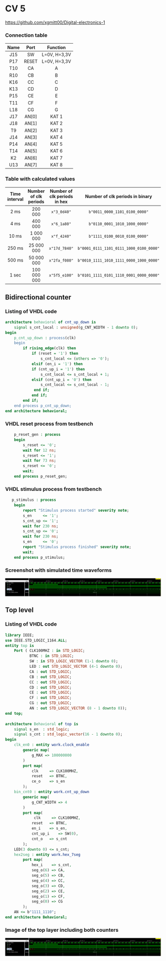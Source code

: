 # CV 5

https://github.com/xgmitt00/Digital-electronics-1

### Connection table

| **Name** | **Port** |**Function** |
| :-: | :-: | :-: | 
| J15 | SW | L=0V, H=3,3V | 
| P17 | RESET | L=0V, H=3,3V |
| T10 | CA | A | 
| R10 | CB | B |
| K16 | CC | C |
| K13 | CD | D |
| P15 | CE | E |
| T11 | CF | F |
| L18 | CG | G |
| J17 | AN[0] | KAT 1 |
| J18 | AN[1] | KAT 2 |
| T9 | AN[2] | KAT 3 |
| J14 | AN[3] | KAT 4 |
| P14 | AN[4] | KAT 5 |
| T14 | AN[5] | KAT 6 |
| K2 | AN[6] | KAT 7 |
| U13 | AN[7] | KAT 8 |

### Table with calculated values

| **Time interval** | **Number of clk periods** | **Number of clk periods in hex** | **Number of clk periods in binary** |
| :-: | :-: | :-: | :-: |
| 2&nbsp;ms | 200 000 | `x"3_0d40"` | `b"0011_0000_1101_0100_0000"` |
| 4&nbsp;ms | 400 000 | `x"6_1a80"` | `b"0110_0001_1010_1000_0000"` |
| 10&nbsp;ms | 1 000 000 | `x"f_4240"` | `b"1111_0100_0010_0100_0000"` |
| 250&nbsp;ms | 25 000 000 | `x"17d_7840"` | `b"0001_0111_1101_0111_1000_0100_0000"` |
| 500&nbsp;ms | 50 000 000 | `x"2fa_f080"` | `b"0010_1111_1010_1111_0000_1000_0000"` |
| 1&nbsp;sec | 100 000 000 | `x"5f5_e100"` | `b"0101_1111_0101_1110_0001_0000_0000"` |

## Bidirectional counter
### Listing of VHDL code
```vhdl
architecture behavioral of cnt_up_down is
    signal s_cnt_local : unsigned(g_CNT_WIDTH - 1 downto 0);
begin
    p_cnt_up_down : process(clk)
    begin
        if rising_edge(clk) then       
            if (reset = '1') then 
                s_cnt_local <= (others => '0'); 
            elsif (en_i = '1') then    
            if (cnt_up_i = '1') then
                s_cnt_local <= s_cnt_local + 1;      
            elsif (cnt_up_i = '0') then
                s_cnt_local <= s_cnt_local - 1;                
             end if;
            end if;
        end if;
    end process p_cnt_up_down;
end architecture behavioral;
```
### VHDL reset process from testbench
```vhdl
    p_reset_gen : process
    begin
        s_reset <= '0';
        wait for 12 ns;
        s_reset <= '1';
        wait for 73 ns;
        s_reset <= '0';
        wait;
    end process p_reset_gen;
```
### VHDL stimulus process from testbench
```vhdl
   p_stimulus : process
    begin
        report "Stimulus process started" severity note;
        s_en     <= '1';
        s_cnt_up <= '1';
        wait for 230 ns;
        s_cnt_up <= '0';
        wait for 230 ns;
        s_en     <= '0';
        report "Stimulus process finished" severity note;
        wait;
    end process p_stimulus;
```
### Screenshot with simulated time waveforms

![Sim](Images/1.PNG)

## Top level
### Listing of VHDL code
```vhdl
library IEEE;
use IEEE.STD_LOGIC_1164.ALL;
entity top is
    Port ( CLK100MHZ : in STD_LOGIC;
           BTNC : in STD_LOGIC;
           SW : in STD_LOGIC_VECTOR (1-1 downto 0);
           LED : out STD_LOGIC_VECTOR (4-1 downto 0);
           CA : out STD_LOGIC;
           CB : out STD_LOGIC;
           CC : out STD_LOGIC;
           CD : out STD_LOGIC;
           CE : out STD_LOGIC;
           CF : out STD_LOGIC;
           CG : out STD_LOGIC;
           AN : out STD_LOGIC_VECTOR (8 - 1 downto 0));
end top;

architecture Behavioral of top is
    signal s_en  : std_logic;
    signal s_cnt : std_logic_vector(16 - 1 downto 0);
begin
    clk_en0 : entity work.clock_enable
        generic map(
            g_MAX => 100000000
        )
        port map(
            clk     => CLK100MHZ,
            reset   => BTNC,
            ce_o    => s_en
        );   
    bin_cnt0 : entity work.cnt_up_down
        generic map(
            g_CNT_WIDTH => 4
        )
        port map(
             clk     => CLK100MHZ,
            reset   => BTNC,
            en_i    => s_en,
            cnt_up_i    => SW(0),
            cnt_o   => s_cnt
        );
    LED(3 downto 0) <= s_cnt;
    hex2seg : entity work.hex_7seg
        port map(
            hex_i    => s_cnt,
            seg_o(6) => CA,
            seg_o(5) => CB,
            seg_o(4) => CC,
            seg_o(3) => CD,
            seg_o(2) => CE,
            seg_o(1) => CF,
            seg_o(0) => CG
        );
    AN <= b"1111_1110";
end architecture Behavioral;
```
### Image of the top layer including both counters

![Sim](Images/1.png)
